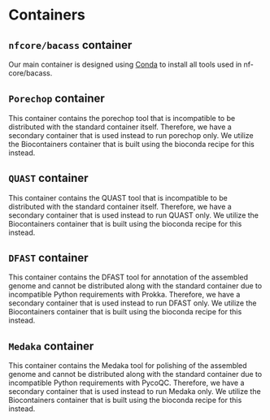 # Containers

## `nfcore/bacass` container

Our main container is designed using [Conda](https://conda.io/) to install all tools used in nf-core/bacass.

## `Porechop` container

This container contains the porechop tool that is incompatible to be distributed with the standard container itself. Therefore, we have a secondary container that is used instead to run porechop only. We utilize the Biocontainers container that is built using the bioconda recipe for this instead.

## `QUAST` container

This container contains the QUAST tool that is incompatible to be distributed with the standard container itself. Therefore, we have a secondary container that is used instead to run QUAST only. We utilize the Biocontainers container that is built using the bioconda recipe for this instead.

## `DFAST` container

This container contains the DFAST tool for annotation of the assembled genome and cannot be distributed along with the standard container due to incompatible Python requirements with Prokka. Therefore, we have a secondary container that is used instead to run DFAST only. We utilize the Biocontainers container that is built using the bioconda recipe for this instead.

## `Medaka` container

This container contains the Medaka tool for polishing of the assembled genome and cannot be distributed along with the standard container due to incompatible Python requirements with PycoQC. Therefore, we have a secondary container that is used instead to run Medaka only. We utilize the Biocontainers container that is built using the bioconda recipe for this instead.
